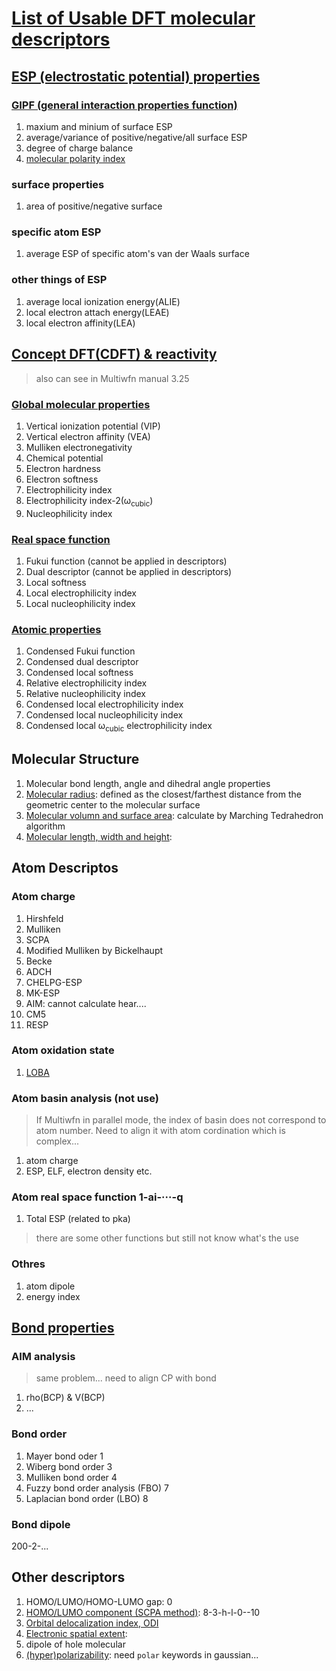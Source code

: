 # [List of Usable DFT molecular descriptors](http://sobereva.com/601)

## [ESP (electrostatic potential) properties](http://bbs.keinsci.com/thread-219-1-1.html)

### [GIPF (general interaction properties function)](https://doi.org/10.1016/0166-1280(94)80117-7)

1. maxium and minium of surface ESP
2. average/variance of positive/negative/all surface ESP
3. degree of charge balance
4. [molecular polarity index](http://sobereva.com/518)

### surface properties

1. area of positive/negative surface

### specific atom ESP

1. average ESP of specific atom's van der Waals surface 

### other things of ESP

1. average local ionization energy(ALIE)
2. local electron attach energy(LEAE)
3. local electron affinity(LEA)

## [Concept DFT(CDFT) & reactivity](http://bbs.keinsci.com/thread-384-1-1.html)
> also can see in Multiwfn manual 3.25
### [Global molecular properties](http://sobereva.com/484)

1. Vertical ionization potential (VIP)
2. Vertical electron affinity (VEA)
3. Mulliken electronegativity
4. Chemical potential
5. Electron hardness
6. Electron softness
7. Electrophilicity index
8. Electrophilicity index-2(ω<sub>cubic</sub>)
9. Nucleophilicity index

### [Real space function](http://sobereva.com/484)

1. Fukui function (cannot be applied in descriptors)
2. Dual descriptor (cannot be applied in descriptors)
3. Local softness
4. Local electrophilicity index
5. Local nucleophilicity index

### [Atomic properties]((http://sobereva.com/484))

1. Condensed Fukui function
2. Condensed dual descriptor
3. Condensed local softness
4. Relative electrophilicity index
5. Relative nucleophilicity index
6. Condensed local electrophilicity index
7. Condensed local nucleophilicity index
8. Condensed local ω<sub>cubic</sub> electrophilicity index

## Molecular Structure

1. Molecular bond length, angle and dihedral angle properties
2. [Molecular radius](http://sobereva.com/190): defined as the closest/farthest distance from the geometric center to the molecular surface
2. [Molecular volumn and surface area](http://sobereva.com/102): calculate by Marching Tedrahedron algorithm
4. [Molecular length, width and height](http://sobereva.com/426): 

## Atom Descriptos

### Atom charge

1. Hirshfeld
2. Mulliken
3. SCPA
4. Modified Mulliken by Bickelhaupt
5. Becke 
6. ADCH
7. CHELPG-ESP
8. MK-ESP
9. AIM: cannot calculate hear....
10. CM5
11. RESP

### Atom oxidation state

1. [LOBA](http://sobereva.com/362)

### Atom basin analysis (not use)

> If Multiwfn in parallel mode, the index of basin does not correspond to atom number.
> Need to align it with atom cordination which is complex...

1. atom charge
2. ESP, ELF, electron density etc.

### Atom real space function 1-ai-···-q

1. Total ESP (related to pka)
> there are some other functions but still not know what's the use

### Othres

1. atom dipole
2. energy index

## [Bond properties](http://sobereva.com/471)

### AIM analysis
> same problem... need to align CP with bond
1. rho(BCP) & V(BCP)
2. ...

### Bond order
1. Mayer bond oder 1
2. Wiberg bond order 3
3. Mulliken bond order 4
4. Fuzzy bond order analysis (FBO) 7
4. Laplacian bond order (LBO) 8

### Bond dipole
200-2-...




## Other descriptors

1. HOMO/LUMO/HOMO-LUMO gap: 0
2. [HOMO/LUMO component (SCPA method)](http://sobereva.com/131): 8-3-h-l-0--10
3. [Orbital delocalization index, ODI](http://sobereva.com/525)
3. [Electronic spatial extent](http://sobereva.com/616): 
4. dipole of hole molecular
5. [(hyper)polarizability](http://sobereva.com/231): need `polar` keywords in gaussian...
